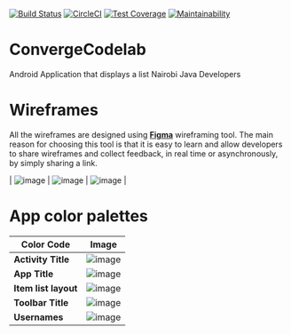 [![Build Status](https://travis-ci.org/PromasterGuru/nairobi-java-developers.svg?branch=ft-unit-test-156185242)](https://travis-ci.org/PromasterGuru/nairobi-java-developers)
[![CircleCI](https://circleci.com/gh/PromasterGuru/nairobi-java-developers.svg?style=svg)](https://circleci.com/gh/PromasterGuru/nairobi-java-developers)
[![Test Coverage](https://api.codeclimate.com/v1/badges/a141aa73b0bf051ca102/test_coverage)](https://codeclimate.com/github/PromasterGuru/nairobi-java-developers/test_coverage)
[![Maintainability](https://api.codeclimate.com/v1/badges/a141aa73b0bf051ca102/maintainability)](https://codeclimate.com/github/PromasterGuru/nairobi-java-developers/maintainability)
# ConvergeCodelab

Android Application that displays a list Nairobi Java Developers

# Wireframes

All the wireframes are designed using **[Figma](https://www.figma.com/)** wireframing tool. The main reason for choosing this tool is that it is easy to learn and allow developers to share wireframes and collect feedback, in real time or asynchronously, by simply sharing a link.

| ![image](https://user-images.githubusercontent.com/39240075/54424140-519a3980-4723-11e9-8a63-5d36a2e7e861.png) | ![image](https://user-images.githubusercontent.com/39240075/54424143-5363fd00-4723-11e9-9ddc-b0289609f89c.png) | ![image](https://user-images.githubusercontent.com/39240075/54424132-4e06b280-4723-11e9-9640-ecef45054495.png) |

# App color palettes

| Color Code           | Image                                                                                                          |
| -------------------- | -------------------------------------------------------------------------------------------------------------- |
| **Activity Title**   | ![image](https://user-images.githubusercontent.com/39240075/53101612-2f096c00-353b-11e9-86c5-9c8b02120318.png) |
| **App Title**        | ![image](https://user-images.githubusercontent.com/39240075/53101631-392b6a80-353b-11e9-8b15-cf1da2a7f325.png) |
| **Item list layout** | ![image](https://user-images.githubusercontent.com/39240075/53282218-c0e4c500-3745-11e9-82f9-7653b68eee81.png) |
| **Toolbar Title**    | ![image](https://user-images.githubusercontent.com/39240075/53101664-46485980-353b-11e9-808f-09e57982b8d1.png) |
| **Usernames**        | ![image](https://user-images.githubusercontent.com/39240075/53101695-58c29300-353b-11e9-98f8-bba4fbec5630.png) |
